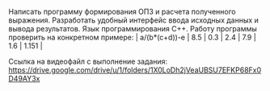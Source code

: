 Написать программу формирования ОПЗ и расчета полученного
выражения. Разработать удобный интерфейс ввода исходных данных и вывода
результатов. Язык программирования С++. Работу программы проверить на
конкретном примере:
| a/(b*(c+d))-e | 8.5 | 0.3 | 2.4  | 7.9 | 1.6 | 1.151 |

Ссылка на видеофайл с выполнение задания:
https://drive.google.com/drive/u/1/folders/1X0LoDh2jVeaUBSU7EFKP68Fx0D49AY3x
